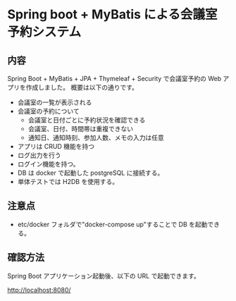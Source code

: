 # Spring boot + MyBatis による会議室予約システム

## 内容

Spring Boot + MyBatis + JPA + Thymeleaf + Security で会議室予約の Web アプリを作成しました。
概要は以下の通りです。

- 会議室の一覧が表示される
- 会議室の予約について
  - 会議室と日付ごとに予約状況を確認できる
  - 会議室、日付、時間帯は重複できない
  - 通知日、通知時刻、参加人数、メモの入力は任意
- アプリは CRUD 機能を持つ
- ログ出力を行う
- ログイン機能を持つ。
- DB は docker で起動した postgreSQL に接続する。
- 単体テストでは H2DB を使用する。

## 注意点

- etc/docker フォルダで"docker-compose up"することで DB を起動できる。

## 確認方法

Spring Boot アプリケーション起動後、以下の URL で起動できます。

<http://localhost:8080/>
